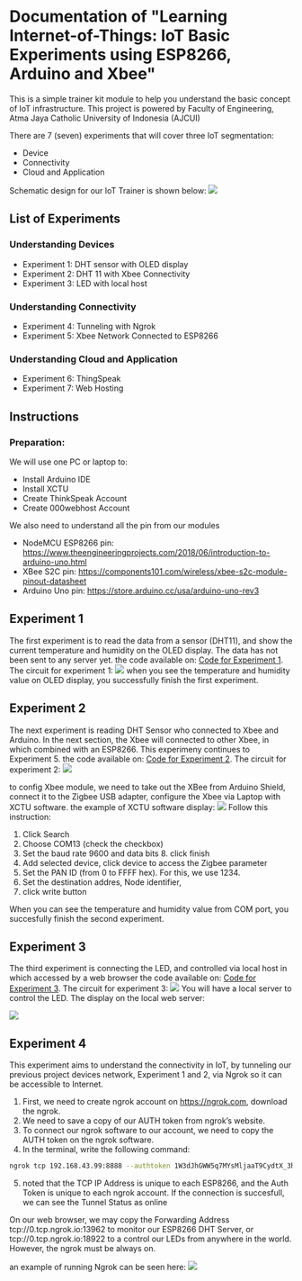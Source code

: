 # Documentation of "Learning Internet-of-Things: IoT Basic Experiments using ESP8266, Arduino and Xbee"
This is a simple trainer kit module to help you understand the basic concept of IoT infrastructure. 
This project is powered by Faculty of Engineering, Atma Jaya Catholic University of Indonesia (AJCUI)

There are 7 (seven) experiments that will cover three IoT segmentation:
- Device
- Connectivity
- Cloud and Application

Schematic design for our IoT Trainer is shown below:
<a href="https://sites.google.com/view/telecom-uaj/home"><img src="https://user-images.githubusercontent.com/61287961/84870233-3f871380-b0a9-11ea-9936-90fbb5485c39.JPG"></a>


## List of Experiments

### Understanding Devices

- Experiment 1: DHT sensor with OLED display
- Experiment 2: DHT 11 with Xbee Connectivity
- Experiment 3: LED with local host


### Understanding Connectivity 

- Experiment 4: Tunneling with Ngrok
- Experiment 5: Xbee Network Connected to ESP8266


### Understanding Cloud and Application

- Experiment 6: ThingSpeak
- Experiment 7: Web Hosting

## Instructions 

### Preparation:
We will use one PC or laptop to:
- Install Arduino IDE 
- Install XCTU 
- Create ThinkSpeak Account
- Create 000webhost Account

We also need to understand all the pin from our modules
- NodeMCU ESP8266 pin: https://www.theengineeringprojects.com/2018/06/introduction-to-arduino-uno.html
- XBee S2C pin: https://components101.com/wireless/xbee-s2c-module-pinout-datasheet
- Arduino Uno pin: https://store.arduino.cc/usa/arduino-uno-rev3


## Experiment 1
The first experiment is to read the data from a sensor (DHT11), and show the current temperature and humidity on the OLED display. The data has not been sent to any server yet.
the code available on: <a href="https://github.com/annisasarah/iot-trainer-module-2019/blob/master/DHT_OLED/DHT_OLED.ino">Code for Experiment 1</a>.
The circuit for experiment 1:
<a href="https://sites.google.com/view/telecom-uaj/home"><img src="https://raw.githubusercontent.com/annisasarah/iot-trainer-module-2019/master/doc_files/Experiment%201.JPG"></a>
when you see the temperature and humidity value on OLED display, you successfully finish the first experiment.

## Experiment 2
The next experiment is reading DHT Sensor who connected to Xbee and Arduino. In the next section, the Xbee will connected to other Xbee, in which combined with an ESP8266. This experimeny continues to Experiment 5.
the code available on: <a href="https://github.com/annisasarah/iot-trainer-module-2019/blob/master/xbee_end/xbee_end.ino">Code for Experiment 2</a>.
The circuit for experiment 2:
<a href="https://sites.google.com/view/telecom-uaj/home"><img src="https://raw.githubusercontent.com/annisasarah/iot-trainer-module-2019/master/doc_files/Experiment%202.JPG"></a>

to config Xbee module, we need to take out the XBee from Arduino Shield, connect it to the Zigbee USB adapter, configure the Xbee via Laptop with XCTU software.
the example of XCTU software display:
<a href=""><img src="https://raw.githubusercontent.com/annisasarah/iot-trainer-module-2019/master/doc_files/product%20family%20dan%20firmware%20version%20zigbee.png"></a>
Follow this instruction: 
1. Click Search 
2. Choose COM13 (check the checkbox) 
3. Set the baud rate 9600 and data bits 8. click finish 
4. Add selected device, click device to access the Zigbee parameter
5. Set the PAN ID (from 0 to FFFF hex). For this, we use 1234.
6. Set the destination addres, Node identifier, 
7. click write button

When you can see the temperature and humidity value from COM port, you succesfully finish the second experiment.


## Experiment 3
The third experiment is connecting the LED, and controlled via local host in which accessed by a web browser
the code available on: <a href="https://github.com/annisasarah/iot-trainer-module-2019/blob/master/web_server_led/web_server_led.ino">Code for Experiment 3</a>.
The circuit for experiment 3:
<a href=""><img src="https://raw.githubusercontent.com/annisasarah/iot-trainer-module-2019/master/doc_files/Experiment%203.JPG"></a>
You will have a local server to control the LED. The display on the local web server:

<a href=""><img src="https://raw.githubusercontent.com/annisasarah/iot-trainer-module-2019/master/doc_files/photo6167784092205165310.jpg"></a>



## Experiment 4
This experiment aims to understand the connectivity in IoT, by tunneling our previous project devices network, Experiment 1 and 2, via Ngrok so it can be accessible to Internet. 
1. First, we need to create ngrok account on https://ngrok.com, download the ngrok. 
2. We need to save a copy of our AUTH token from ngrok’s website. 
3. To connect our ngrok software to our account, we need to copy the AUTH token on the ngrok software. 
4. In the terminal, write the following command:
```sh
ngrok tcp 192.168.43.99:8888 --authtoken 1W3dJhGWW5q7MYsMljaaT9CydtX_3hRTjErX1xWjqB7AW1qpj
```
5. noted that the TCP IP Address is unique to each ESP8266, and the Auth Token is unique to each ngrok account. If the connection is succesfull, we can see the Tunnel Status as online

On our web browser, we may copy the Forwarding Address tcp://0.tcp.ngrok.io:13962 to monitor our ESP8266 DHT Server, or   tcp://0.tcp.ngrok.io:18922 to a control our LEDs from anywhere in the world. However, the ngrok must be always on.

an example of running Ngrok can be seen here:
<a href=""><img src="https://raw.githubusercontent.com/annisasarah/iot-trainer-module-2019/master/doc_files/ngrokexample.JPG"></a>


